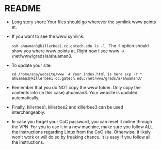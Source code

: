 README
======

* Long story short: Your files should go wherever the symlink www points at.
* If you want to see the www symlink:

  ``
  ssh ahuaman3@killerbee1.cc.gatech.edu
  ls -l 
  ``
  The -l option should show you where www points at. Right now I see www -> /net/www/grads/a/ahuaman3.

* To update your site:

   ``cd /home/ana/website/www  # Your index.html is here
     scp -r * ahuaman3@killerbee1.cc.gatech.edu:/net/www/grads/a/ahuaman3/
   ``    
* Remember that you do NOT copy the www folder. Only copy the contents into (in this case) ahuaman3. 
  Your website is updated automatically.

* Finally, killerbee1, killerbee2 and killerbee3 can be used interchangeably.
* In case you forget your CoC password, you can reset it online through the VPN. For you to use it in a
  new machine, make sure you follow ALL the instructions regarding Linux from the CoC site. Otherwise, it 
  likely won't work or will do so by freaking chance. It is easy if you follow all the instructions.
